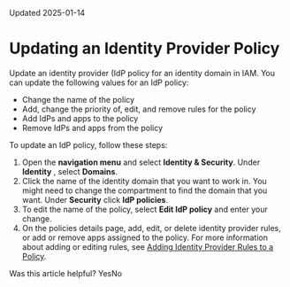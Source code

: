 Updated 2025-01-14
# Updating an Identity Provider Policy
Update an identity provider (IdP policy for an identity domain in IAM.
You can update the following values for an IdP policy:
  * Change the name of the policy
  * Add, change the priority of, edit, and remove rules for the policy
  * Add IdPs and apps to the policy
  * Remove IdPs and apps from the policy


To update an IdP policy, follow these steps:
  1. Open the **navigation menu** and select **Identity & Security**. Under **Identity** , select **Domains**.
  2. Click the name of the identity domain that you want to work in. You might need to change the compartment to find the domain that you want. Under **Security** click **IdP policies**.
  3. To edit the name of the policy, select **Edit IdP policy** and enter your change.
  4. On the policies details page, add, edit, or delete identity provider rules, or add or remove apps assigned to the policy. For more information about adding or editing rules, see [Adding Identity Provider Rules to a Policy](https://docs.oracle.com/en-us/iaas/Content/Identity/idppolicies/add-identity-provider-rules-policy.htm#add-idp-rules-policy "You can add identity provider rules to an identity provider policy in an identity domain.").


Was this article helpful?
YesNo

